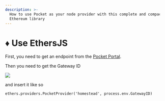 ```yaml
---
description: >-
  How to use Pocket as your node provider with this complete and compact
  Ethereum library
---
```


# ♦ Use EthersJS

First, you need to get an endpoint from the [Pocket Portal](https://www.portal.pokt.network).

Then you need to get the Gateway ID

![](broken-reference)

and insert it like so

```
ethers.providers.PocketProvider('homestead', process.env.GatewayID)
```
